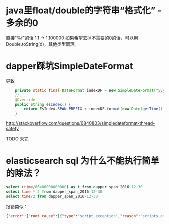 

# java里float/double的字符串“格式化” - 多余的0

直接"%f"的话 1.1 -> 1.100000
如果希望去掉不需要的0的话，可以用 Double.toString(d)，其他类型同理。


# dapper踩坑SimpleDateFormat

导致

```java
    private static final DateFormat indexDF = new SimpleDateFormat("yyyy-MM-dd");
    //...
    @Override
    public String esIndex() {
        return EsIndex.SPAN_PREFIX + indexDF.format(new Date(getTime() / NANO_TO_MILI));
    }
```    

http://stackoverflow.com/questions/6840803/simpledateformat-thread-safety

TODO 未完

# elasticsearch sql 为什么不能执行简单的除法？

```sql
select (time/86400000000000) as t from dapper_span_2016-12-30 
select time * 2 from dapper_span_2016-12-30 
select time/2 from dapper_span_2016-12-30 
```

报错类似：
```json
{"error":{"root_cause":[{"type":"script_exception","reason":"scripts of type [inline], operation [search] and lang [groovy] are disabled"}],"type":"search_phase_execution_exception","reason":"all shards failed","phase":"dfs","grouped":true,"failed_shards":[{"shard":0,"index":"dapper_span_2016-12-30","node":"WCglPu0fQXmv1E9vIZhPqw","reason":{"type":"script_exception","reason":"scripts of type [inline], operation [search] and lang [groovy] are disabled"}}]},"status":500}
```
